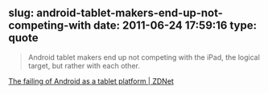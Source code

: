 slug: android-tablet-makers-end-up-not-competing-with
date: 2011-06-24 17:59:16
type: quote
---

> Android tablet makers end up not competing with the iPad, the logical target, but rather with each other.

[The failing of Android as a tablet platform | ZDNet](http://www.zdnet.com/blog/mobile-news/the-failing-of-android-as-a-tablet-platform/3003)
